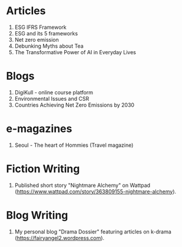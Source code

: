 # Articles
1. ESG IFRS Framework
2. ESG and its 5 frameworks
3. Net zero emission
4. Debunking Myths about Tea
5. The Transformative Power of AI in Everyday Lives

# Blogs 
1. DigiKull - online course platform
2. Environmental Issues and CSR
3. Countries Achieving Net Zero Emissions by 2030

# e-magazines
1. Seoul - The heart of Hommies (Travel magazine)

# Fiction Writing
1.	Published short story "Nightmare Alchemy" on Wattpad (https://www.wattpad.com/story/363809155-nightmare-alchemy).

# Blog Writing
1.	My personal blog "Drama Dossier" featuring articles on k-drama (https://fairyangel2.wordpress.com).
